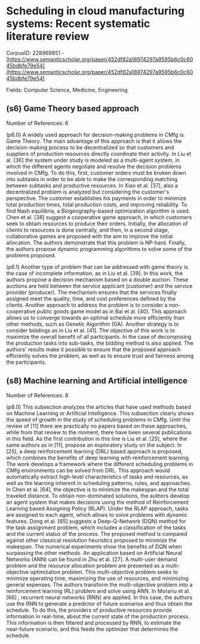 # Scheduling in cloud manufacturing systems: Recent systematic literature review

CorpusID: 228969851 - [https://www.semanticscholar.org/paper/452df82a18974297a9595b6c0c6045bdbfe79e54](https://www.semanticscholar.org/paper/452df82a18974297a9595b6c0c6045bdbfe79e54)

Fields: Computer Science, Medicine, Engineering

## (s6) Game Theory based approach
Number of References: 6

(p6.0) A widely used approach for decision-making problems in CMfg is Game Theory. The main advantage of this approach is that it allows the decision-making process to be decentralized so that customers and suppliers of production resources directly coordinate their activity. In Liu et al. [36] the system under study is modeled as a multi-agent system, in which the different agents negotiate and resolve the decision problems involved in CMfg. To do this, first, customer orders must be broken down into subtasks in order to be able to make the corresponding matching between subtasks and productive resources. In Xiao et al. [37], also a decentralized problem is analyzed but considering the customer's perspective. The customer establishes his payments in order to minimize total production times, total production costs, and improving reliability. To find Nash equilibria, a Biogeography-based optimization algorithm is used. Chen et al. [38] suggest a cooperative game approach, in which customers seek to obtain resources to produce their orders. Initially, the allocation of clients to resources is done centrally, and then, in a second stage, collaborative games are proposed with the aim to improve the initial allocation. The authors demonstrate that this problem is NP-hard. Finally, the authors propose dynamic programming algorithms to solve some of the problems proposed.

(p6.1) Another type of problem that can be addressed with game theory is the case of incomplete information, as in Liu et al. [39]. In this work, the authors propose a decision mechanism based on a double auction. These auctions are held between the service applicant (customer) and the service provider (producer). The mechanism ensures that the services finally assigned meet the quality, time, and cost preferences defined by the clients. Another approach to address the problem is to consider a non-cooperative public goods game model as in Bai et al. [40]. This approach allows us to converge towards an optimal schedule more efficiently than other methods, such as Genetic Algorithm (GA). Another strategy is to consider biddings as in Liu et al. [41]. The objective of this work is to maximize the overall benefit of all participants. In the case of decomposing the production tasks into sub-tasks, the bidding method is also applied. The authors' results make it possible to ensure that the proposed approach efficiently solves the problem, as well as to ensure trust and fairness among the participants.
## (s8) Machine learning and Artificial intelligence
Number of References: 8

(p8.0) This subsection analyzes the articles that have used methods based on Machine Learning or Artificial Intelligence. This subsection clearly shows the speed of growth in the study of scheduling problems in CMfg. Until the review of [11] there are practically no papers based on these approaches, while from that review to the moment, there have been several publications in this field. As the first contribution in this line is Liu et al. [25], where the same authors as in [11], propose an exploratory study on the subject. In [25], a deep reinforcement learning (DRL) based approach is proposed, which combines the benefits of deep learning with reinforcement learning. The work develops a framework where the different scheduling problems in CMfg environments can be solved from DRL. This approach would automatically extract high-level characteristics of tasks and resources, as well as the learning inherent in scheduling patterns, rules, and approaches. In Chen et al. [64], the objective is to minimize the makespan and the total traveled distance. To obtain non-dominated solutions, the authors develop an agent system that makes decisions using the method of Reinforcement Learning based Assigning Policy (RLAP). Under the RLAP approach, tasks are assigned to each agent, which allows to solve problems with dynamic features. Dong et al. [65] suggests a Deep-Q-Network (DQN) method for the task assignment problem, which includes a classification of the tasks and the current status of the process. The proposed method is compared against other classical resolution heuristics proposed to minimize the makespan. The numerical experiments show the benefits of DQN when surpassing the other methods. An application based on Artificial Neural Networks (ANN) can be found in Zhu et al. [27]. A multi-user demand problem and the resource allocation problem are presented as a multi-objective optimization problem. This multi-objective problem seeks to minimize operating time, maximizing the use of resources, and minimizing general expenses. The authors transform the multi-objective problem into a reinforcement learning (RL) problem and solve using ANN. In Morariu et al. [66] , recurrent neural networks (RNN) are applied. In this case, the authors use the RNN to generate a predictor of future scenarios and thus obtain the schedule. To do this, the providers of productive resources provide information in real-time, about the current state of the production process. This information is then filtered and processed by RNN, to estimate the near-future scenario, and this feeds the optimizer that determines the schedule.
